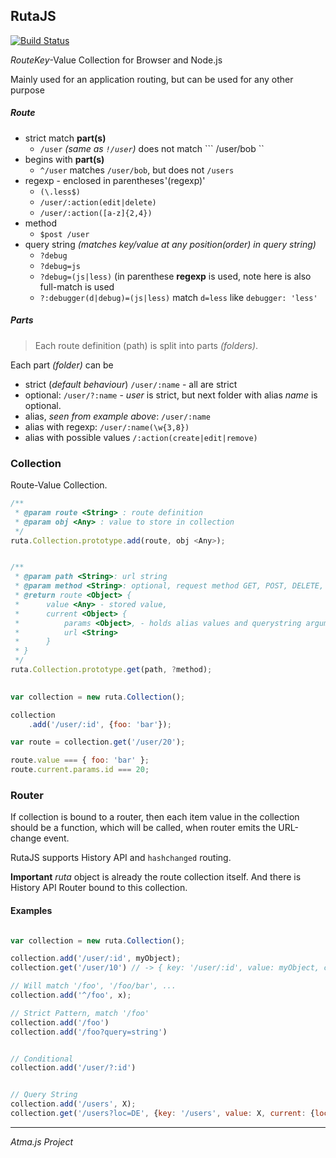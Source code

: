 RutaJS
----

[![Build Status](https://travis-ci.org/atmajs/Ruta.png?branch=master)](https://travis-ci.org/atmajs/Ruta)

*Route*_Key_-Value Collection for Browser and Node.js


Mainly used for an application routing, but can be used for any other purpose

##### Route

- strict match **part(s)**
	- ``` /user ``` _(same as ``` !/user ```)_ does not match ``` /user/bob ``
- begins with **part(s)**
	- ``` ^/user ``` matches ``` /user/bob ```, but does not ``` /users ```
- regexp - enclosed in parentheses '(regexp)'
	- ``` (\.less$) ```
	- ``` /user/:action(edit|delete) ```
	- ``` /user/:action([a-z]{2,4}) ```
- method
	- ```$post /user```
- query string _(matches key/value at any position(order) in query string)_
	- ```?debug```
	- ```?debug=js```
	- ```?debug=(js|less)``` (in parenthese **regexp** is used, note here is also full-match is used
	- ```?:debugger(d|debug)=(js|less)``` match `d=less` like `debugger: 'less'`

##### Parts

>Each route definition (path) is split into parts _(folders)_.

Each part _(folder)_ can be

- strict (_default behaviour_) ``` /user/:name ``` - all are strict
- optional: ``` /user/?:name ``` - _user_ is strict, but next folder with alias _name_ is optional.
- alias, _seen from example above_: ``` /user/:name ```
- alias with regexp: ``` /user/:name(\w{3,8}) ```
- alias with possible values ```/:action(create|edit|remove) ```


### Collection

Route-Value Collection.

```javascript
/**
 * @param route <String> : route definition
 * @param obj <Any> : value to store in collection
 */
ruta.Collection.prototype.add(route, obj <Any>);


/**
 * @param path <String>: url string
 * @param method <String>: optional, request method GET, POST, DELETE, PUT
 * @return route <Object> {
 *      value <Any> - stored value,
 *      current <Object> {
 *          params <Object>, - holds alias values and querystring arguments
 *          url <String>
 *      }
 * }
 */
ruta.Collection.prototype.get(path, ?method);
    
```

```javascript
var collection = new ruta.Collection();

collection
    .add('/user/:id', {foo: 'bar'});

var route = collection.get('/user/20');

route.value === { foo: 'bar' };
route.current.params.id === 20;
```

### Router

If collection is bound to a router, then each item value in the collection should be a function, which
will be called, when router emits the URL-change event.

RutaJS supports History API and ```hashchanged``` routing.


**Important** _ruta_ object is already the route collection itself. And there is History API Router bound to this collection.



#### Examples

```javascript

var collection = new ruta.Collection();

collection.add('/user/:id', myObject);
collection.get('/user/10') // -> { key: '/user/:id', value: myObject, current: { id: 10 } } 

// Will match '/foo', '/foo/bar', ...
collection.add('^/foo', x);

// Strict Pattern, match '/foo'
collection.add('/foo')
collection.add('/foo?query=string')


// Conditional
collection.add('/user/?:id')


// Query String
collection.add('/users', X);
collection.get('/users?loc=DE', {key: '/users', value: X, current: {loc: 'DE'} });
```


----
_Atma.js Project_
